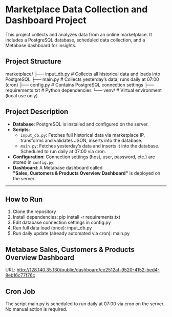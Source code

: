 # Marketplace Data Collection and Dashboard Project

This project collects and analyzes data from an online marketplace. It includes a PostgreSQL database, scheduled data collection, and a Metabase dashboard for insights.

## Project Structure

marketplace/
├── input_db.py # Collects all historical data and loads into PostgreSQL
├── main.py # Collects yesterday’s data, runs daily at 07:00 (cron)
├── config.py # Contains PostgreSQL connection settings
├── requirements.txt # Python dependencies
└── venv/ # Virtual environment (local use only)

## Project Description

- **Database**: PostgreSQL is installed and configured on the server.
- **Scripts**:
  - `input_db.py`: Fetches full historical data via marketplace IP, transforms and validates JSON, inserts into the database.
  - `main.py`: Fetches yesterday’s data and inserts it into the database. Scheduled to run daily at 07:00 via cron.
- **Configuration**: Connection settings (host, user, password, etc.) are stored in `config.py`.
- **Dashboard**: A Metabase dashboard called  
  **"Sales, Customers & Products Overview Dashboard"** is deployed on the server.

---

## How to Run

1. Clone the repository
2. Install dependencies:
pip install -r requirements.txt
3. Edit database connection settings in config.py
4. Run full data load (once):
input_db.py
5. Run daily update (already automated via cron):
main.py

## Metabase Sales, Customers & Products Overview Dashboard

URL: http://128.140.35.130/public/dashboard/ce2512af-9520-4152-bed4-8eb16c77f76c

## Cron Job
The script main.py is scheduled to run daily at 07:00 via cron on the server. No manual action is required.


